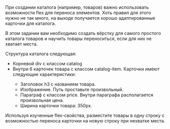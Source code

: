 <p>При создании каталога (например, товаров) важно использовать возможности flex для переноса элементов. Хоть правил для этого нужно не так много, на выходе получается хорошо адаптированные карточки для каталога.</p>
<p>В этом задании вам необходимо создать вёрстку для самого простого каталога товаров и научить товары переноситься, если для них не хватает места.</p>
<p>Структура каталога следующая:</p>
<ul>
  <li>Корневой div с классом catalog</li>
  <li>Внутри 6 карточек товара с классом catalog-item. Карточки имеют следующие характеристики:</li>
  <ul>
    <li>Заголовок h3 с названием товара.</li>
    <li>Изображение. Путь проставьте произвольный.</li>
    <li>Параграф с классом price. Внутри параграфа располагается произвольная цена.</li>
    <li>Ширина карточки товара: 350px.</li>
  </ul>
</ul>
<p>Используя изученные flex-свойства, разместите товары в одну строку с возможностью переноса карточки на новую строку при нехватке места.</p>
